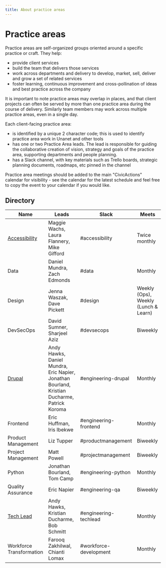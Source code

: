 ```yaml
---
title: About practice areas
---
```


# Practice areas

Practice areas are self-organized groups oriented around a specific practice or craft. They help:

-   provide client services
-   build the team that delivers those services
-   work across departments and delivery to develop, market, sell, deliver and grow a set of related services
-   foster learning, continuous improvement and cross-pollination of ideas and best practice across the company

It is important to note practice areas may overlap in places, and that client projects can often be served by more than one practice area during the course of delivery. Similarly team members may work across multiple practice areas, even in a single day.

Each client-facing practice area:

-   is identified by a unique 2 character code; this is used to identify practice area work in Unanet and other tools
-   has one or two Practice Area leads. The lead is responsible for guiding the collaborative creation of vision, strategy and goals of the practice area, supporting departments and people planning.
-   has a Slack channel, with key materials such as Trello boards, strategic planning documents, roadmaps, etc pinned in the channel

Practice area meetings should be added to the main "CivicActions" calendar for visibility - see the calendar for the latest schedule and feel free to copy the event to your calendar if you would like.

## Directory

| Name                                         | Leads                                                                                        | Slack                  | Meets                                |
| -------------------------------------------- | -------------------------------------------------------------------------------------------- | ---------------------- | ------------------------------------ |
| [Accessibility](accessibility/README.md)     | Maggie Wachs, Laura Flannery, Mike Gifford                                                   | #accessibility         | Twice monthly                        |
| Data                                         | Daniel Mundra, Zach Edmonds                                                                  | #data                  | Monthly                              |
| Design                                       | Jenna Waszak, Dave Pickett                                                                   | #design                | Weekly (Ops), Weekly (Lunch & Learn) |
| DevSecOps                                    | David Sumner, Sharjeel Aziz                                                                  | #devsecops             | Biweekly                             |
| [Drupal](engineering/drupal/README.md)       | Andy Hawks, Daniel Mundra, Eric Napier, Jonathan Bourland, Kristian Ducharme, Patrick Koroma | #engineering-drupal    | Monthly                              |
| Frontend                                     | Eric Huffman, Iris Ibekwe                                                                    | #engineering-frontend  | Monthly                              |
| Product Management                           | Liz Tupper                                                                                   | #productmanagement     | Biweekly                             |
| Project Management                           | Matt Powell                                                                                  | #projectmanagement     | Biweekly                             |
| Python                                       | Jonathan Bourland, Tom Camp                                                                  | #engineering-python    | Monthly                              |
| Quality Assurance                            | Eric Napier                                                                                  | #engineering-qa        | Biweekly                             |
| [Tech Lead](engineering/tech-lead/README.md) | Andy Hawks, Kristian Ducharme, Bob Schmitt                                                   | #engineering-techlead  | Monthly                              |
| Workforce Transformation                     | Farooq Zakhilwal, Chianti Lomax                                                              | #workforce-development | Monthly                              |
